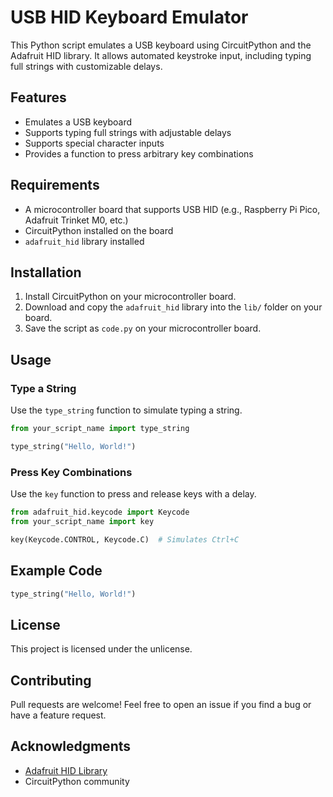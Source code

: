 # USB HID Keyboard Emulator

This Python script emulates a USB keyboard using CircuitPython and the Adafruit HID library. It allows automated keystroke input, including typing full strings with customizable delays.

## Features
- Emulates a USB keyboard
- Supports typing full strings with adjustable delays
- Supports special character inputs
- Provides a function to press arbitrary key combinations

## Requirements
- A microcontroller board that supports USB HID (e.g., Raspberry Pi Pico, Adafruit Trinket M0, etc.)
- CircuitPython installed on the board
- `adafruit_hid` library installed

## Installation
1. Install CircuitPython on your microcontroller board.
2. Download and copy the `adafruit_hid` library into the `lib/` folder on your board.
3. Save the script as `code.py` on your microcontroller board.

## Usage

### Type a String
Use the `type_string` function to simulate typing a string.
```python
from your_script_name import type_string

type_string("Hello, World!")
```

### Press Key Combinations
Use the `key` function to press and release keys with a delay.
```python
from adafruit_hid.keycode import Keycode
from your_script_name import key

key(Keycode.CONTROL, Keycode.C)  # Simulates Ctrl+C
```

## Example Code
```python
type_string("Hello, World!")
```

## License
This project is licensed under the unlicense.

## Contributing
Pull requests are welcome! Feel free to open an issue if you find a bug or have a feature request.

## Acknowledgments
- [Adafruit HID Library](https://github.com/adafruit/Adafruit_CircuitPython_HID)
- CircuitPython community

